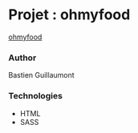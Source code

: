 # Projet : ohmyfood

[ohmyfood]()

### Author

Bastien Guillaumont

### Technologies

- HTML
- SASS
